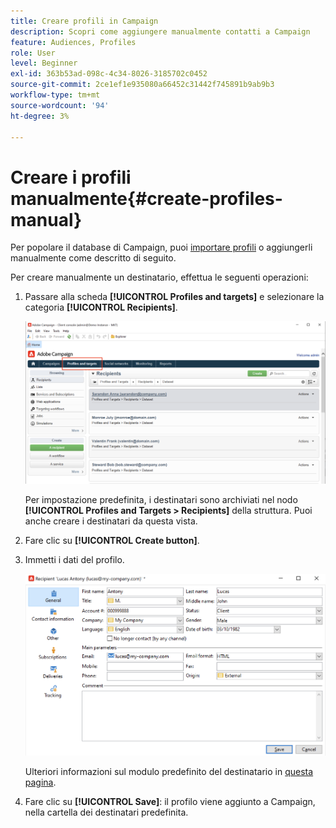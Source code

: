 ```yaml
---
title: Creare profili in Campaign
description: Scopri come aggiungere manualmente contatti a Campaign
feature: Audiences, Profiles
role: User
level: Beginner
exl-id: 363b53ad-098c-4c34-8026-3185702c0452
source-git-commit: 2ce1ef1e935080a66452c31442f745891b9ab9b3
workflow-type: tm+mt
source-wordcount: '94'
ht-degree: 3%

---
```


# Creare i profili manualmente{#create-profiles-manual}

Per popolare il database di Campaign, puoi [importare profili](import-profiles.md) o aggiungerli manualmente come descritto di seguito.

Per creare manualmente un destinatario, effettua le seguenti operazioni:

1. Passare alla scheda **[!UICONTROL Profiles and targets]** e selezionare la categoria **[!UICONTROL Recipients]**.

   ![](assets/profiles-and-targets.png)

   Per impostazione predefinita, i destinatari sono archiviati nel nodo **[!UICONTROL Profiles and Targets > Recipients]** della struttura. Puoi anche creare i destinatari da questa vista.

1. Fare clic su **[!UICONTROL Create button]**.
1. Immetti i dati del profilo.

   ![](assets/new-recipient.png)

   Ulteriori informazioni sul modulo predefinito del destinatario in [questa pagina](view-profiles.md#edit-a-profiles).

1. Fare clic su **[!UICONTROL Save]**: il profilo viene aggiunto a Campaign, nella cartella dei destinatari predefinita.
